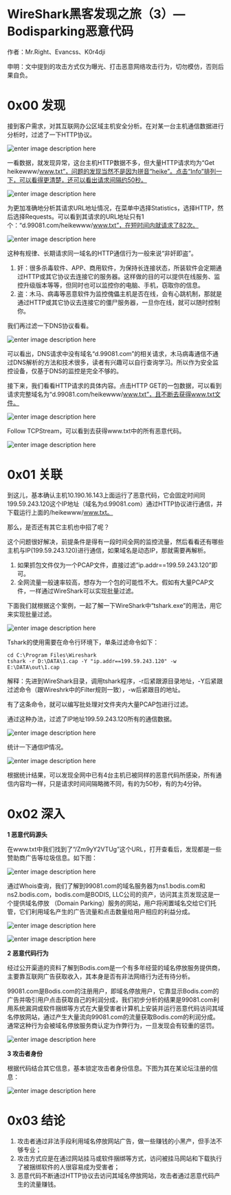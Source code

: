 # WireShark黑客发现之旅（3）—Bodisparking恶意代码

作者：Mr.Right、Evancss、K0r4dji

申明：文中提到的攻击方式仅为曝光、打击恶意网络攻击行为，切勿模仿，否则后果自负。

0x00 发现
=====

接到客户需求，对其互联网办公区域主机安全分析。在对某一台主机通信数据进行分析时，过滤了一下HTTP协议。

![enter image description here](http://drops.javaweb.org/uploads/images/1945f1a18dfefa1a773173471c53a9a8d6f91c05.jpg)

一看数据，就发现异常，这台主机HTTP数据不多，但大量HTTP请求均为“Get heikewww/www.txt”，问题的发现当然不是因为拼音“heike”。点击“Info”排列一下，可以看得更清楚，还可以看出请求间隔约50秒。

![enter image description here](http://drops.javaweb.org/uploads/images/445cac0be5c1792982171f4de8fe1d06df506c99.jpg)

为更加准确地分析其请求URL地址情况，在菜单中选择Statistics，选择HTTP，然后选择Requests。可以看到其请求的URL地址只有1个：“d.99081.com/heikewww/www.txt”，在短时间内就请求了82次。

![enter image description here](http://drops.javaweb.org/uploads/images/be9af5ae41e918623ef4eab7c7e4db4b6def0af2.jpg)

这种有规律、长期请求同一域名的HTTP通信行为一般来说“非奸即盗”。

1.  奸：很多杀毒软件、APP、商用软件，为保持长连接状态，所装软件会定期通过HTTP或其它协议去连接它的服务器。这样做的目的可以提供在线服务、监控升级版本等等，但同时也可以监控你的电脑、手机，窃取你的信息。
2.  盗：木马、病毒等恶意软件为监控傀儡主机是否在线，会有心跳机制，那就是通过HTTP或其它协议去连接它的僵尸服务器，一旦你在线，就可以随时控制你。

我们再过滤一下DNS协议看看。

![enter image description here](http://drops.javaweb.org/uploads/images/21c54282772e46df8710dd64bad5f03089b9f373.jpg)

可以看出，DNS请求中没有域名“d.99081.com”的相关请求，木马病毒通信不通过DNS解析的方法和技术很多，读者有兴趣可以自行查询学习。所以作为安全监控设备，仅基于DNS的监控是完全不够的。

接下来，我们看看HTTP请求的具体内容。点击HTTP GET的一包数据，可以看到请求完整域名为“d.99081.com/heikewww/www.txt”，且不断去获得www.txt文件。

![enter image description here](http://drops.javaweb.org/uploads/images/9d0c02553ac5eb663ca370dd330d4f0b7b420915.jpg)

Follow TCPStream，可以看到去获得www.txt中的所有恶意代码。

![enter image description here](http://drops.javaweb.org/uploads/images/34ddd5f28d27049ed730222a7723f18337c8f889.jpg)

0x01 关联
=====

到这儿，基本确认主机10.190.16.143上面运行了恶意代码，它会固定时间同199.59.243.120这个IP地址（域名为d.99081.com）通过HTTP协议进行通信，并下载运行上面的/heikewww/www.txt。

那么，是否还有其它主机也中招了呢？

这个问题很好解决，前提条件是得有一段时间全网的监控流量，然后看看还有哪些主机与IP(199.59.243.120)进行通信，如果域名是动态IP，那就需要再解析。

1.  如果抓包文件仅为一个PCAP文件，直接过滤“ip.addr==199.59.243.120”即可。
2.  全网流量一般速率较高，想存为一个包的可能性不大。假如有大量PCAP文件，一样通过WireShark可以实现批量过滤。

下面我们就根据这个案例，一起了解一下WireShark中“tshark.exe”的用法，用它来实现批量过滤。

![enter image description here](http://drops.javaweb.org/uploads/images/b6af081e69f63857799111f1f0d3c03b2b71ec05.jpg)

Tshark的使用需要在命令行环境下，单条过滤命令如下：

```
cd C:\Program Files\Wireshark
tshark -r D:\DATA\1.cap -Y "ip.addr==199.59.243.120" -w E:\DATA\out\1.cap

```

解释：先进到WireShark目录，调用tshark程序，-r后紧跟源目录地址，-Y后紧跟过滤命令（跟Wireshrk中的Filter规则一致），-w后紧跟目的地址。

有了这条命令，就可以编写批处理对文件夹内大量PCAP包进行过滤。

通过这种办法，过滤了IP地址199.59.243.120所有的通信数据。

![enter image description here](http://drops.javaweb.org/uploads/images/2460d46d49d2fb2df99c0824a89bd5d27423704d.jpg)

统计一下通信IP情况。

![enter image description here](http://drops.javaweb.org/uploads/images/230c050f3afaf007143671c80d44338ba2f08f1c.jpg)

根据统计结果，可以发现全网中已有4台主机已被同样的恶意代码所感染，所有通信内容均一样，只是请求时间间隔略微不同，有的为50秒，有的为4分钟。

0x02 深入
=====

**1 恶意代码源头**

在www.txt中我们找到了“/Zm9yY2VTUg”这个URL，打开查看后，发现都是一些赞助商广告等垃圾信息。如下图：

![enter image description here](http://drops.javaweb.org/uploads/images/e78d783e82ab6b5c78f89d132d259f1ffd9129e9.jpg)

通过Whois查询，我们了解到99081.com的域名服务器为ns1.bodis.com和ns2.bodis.com，bodis.com是BODIS, LLC公司的资产，访问其主页发现这是一个提供域名停放 （Domain Parking）服务的网站，用户将闲置域名交给它们托管，它们利用域名产生的广告流量和点击数量给用户相应的利益分成。

![enter image description here](http://drops.javaweb.org/uploads/images/650a7b7d80f66880a5d1125b7e7c2d453d60faef.jpg)

![enter image description here](http://drops.javaweb.org/uploads/images/735fe5631840b5eb0dd1dc513041fdcc60ae6d56.jpg)

**2 恶意代码行为**

经过公开渠道的资料了解到Bodis.com是一个有多年经营的域名停放服务提供商，主要靠互联网广告获取收入，其本身是否有非法网络行为还有待分析。

99081.com是Bodis.com的注册用户，即域名停放用户，它靠显示Bodis.com的广告并吸引用户点击获取自己的利润分成，我们初步分析的结果是99081.com利用系统漏洞或软件捆绑等方式在大量受害者计算机上安装并运行恶意代码访问其域名停放网站，通过产生大量流向99081.com的流量获取Bodis.com的利润分成。通常这种行为会被域名停放服务商认定为作弊行为，一旦发现会有较重的惩罚。

![enter image description here](http://drops.javaweb.org/uploads/images/764ec851235f798843d8006bbf794267619f3288.jpg)

**3 攻击者身份**

根据代码结合其它信息，基本锁定攻击者身份信息。下图为其在某论坛注册的信息：

![enter image description here](http://drops.javaweb.org/uploads/images/bd089a72c32b44247d5d83bde58374aed2945b24.jpg)

0x03 结论
=====

1.  攻击者通过非法手段利用域名停放网站广告，做一些赚钱的小黑产，但手法不够专业；
2.  攻击方式应是在通过网站挂马或软件捆绑等方式，访问被挂马网站和下载执行了被捆绑软件的人很容易成为受害者；
3.  恶意代码不断通过HTTP协议去访问其域名停放网站，攻击者通过恶意代码产生的流量赚钱。